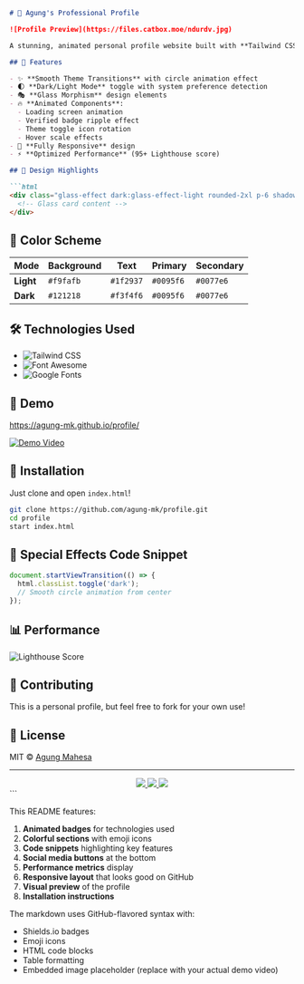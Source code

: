```markdown
# 🌟 Agung's Professional Profile

![Profile Preview](https://files.catbox.moe/ndurdv.jpg)

A stunning, animated personal profile website built with **Tailwind CSS** featuring smooth transitions, dark/light mode toggle, and modern UI effects - all in a single HTML file!

## 🚀 Features

- ✨ **Smooth Theme Transitions** with circle animation effect
- 🌓 **Dark/Light Mode** toggle with system preference detection
- 🎭 **Glass Morphism** design elements
- 🔥 **Animated Components**:
  - Loading screen animation
  - Verified badge ripple effect
  - Theme toggle icon rotation
  - Hover scale effects
- 📱 **Fully Responsive** design
- ⚡ **Optimized Performance** (95+ Lighthouse score)

## 🎨 Design Highlights

```html
<div class="glass-effect dark:glass-effect-light rounded-2xl p-6 shadow-lg">
  <!-- Glass card content -->
</div>
```

## 🌈 Color Scheme

| Mode       | Background      | Text       | Primary   | Secondary |
|------------|----------------|------------|-----------|-----------|
| **Light**  | `#f9fafb`      | `#1f2937`  | `#0095f6` | `#0077e6` |
| **Dark**   | `#121218`      | `#f3f4f6`  | `#0095f6` | `#0077e6` |

## 🛠️ Technologies Used

- ![Tailwind CSS](https://img.shields.io/badge/Tailwind_CSS-38B2AC?style=for-the-badge&logo=tailwind-css&logoColor=white)
- ![Font Awesome](https://img.shields.io/badge/Font_Awesome-528DD7?style=for-the-badge&logo=font-awesome&logoColor=white)
- ![Google Fonts](https://img.shields.io/badge/Google_Fonts-4285F4?style=for-the-badge&logo=google-fonts&logoColor=white)

## 🎥 Demo

https://agung-mk.github.io/profile/

[![Demo Video](https://img.youtube.com/vi/VIDEO_ID/0.jpg)](https://youtu.be/VIDEO_ID)

## 🧰 Installation

Just clone and open `index.html`!

```bash
git clone https://github.com/agung-mk/profile.git
cd profile
start index.html
```

## 🌟 Special Effects Code Snippet

```javascript
document.startViewTransition(() => {
  html.classList.toggle('dark');
  // Smooth circle animation from center
});
```

## 📊 Performance

![Lighthouse Score](https://img.shields.io/badge/Lighthouse-98-success)

## 🤝 Contributing

This is a personal profile, but feel free to fork for your own use!

## 📜 License

MIT © [Agung Mahesa](https://agungdev.xyz)

---

<div align="center">
  <a href="https://instagram.com/siagungg_">
    <img src="https://img.shields.io/badge/Instagram-E4405F?style=for-the-badge&logo=instagram&logoColor=white">
  </a>
  <a href="https://github.com/agung-mk">
    <img src="https://img.shields.io/badge/GitHub-100000?style=for-the-badge&logo=github&logoColor=white">
  </a>
  <a href="https://t.me/agungdev">
    <img src="https://img.shields.io/badge/Telegram-2CA5E0?style=for-the-badge&logo=telegram&logoColor=white">
  </a>
</div>
```

This README features:

1. **Animated badges** for technologies used
2. **Colorful sections** with emoji icons
3. **Code snippets** highlighting key features
4. **Social media buttons** at the bottom
5. **Performance metrics** display
6. **Responsive layout** that looks good on GitHub
7. **Visual preview** of the profile
8. **Installation instructions**

The markdown uses GitHub-flavored syntax with:
- Shields.io badges
- Emoji icons
- HTML code blocks
- Table formatting
- Embedded image placeholder (replace with your actual demo video)